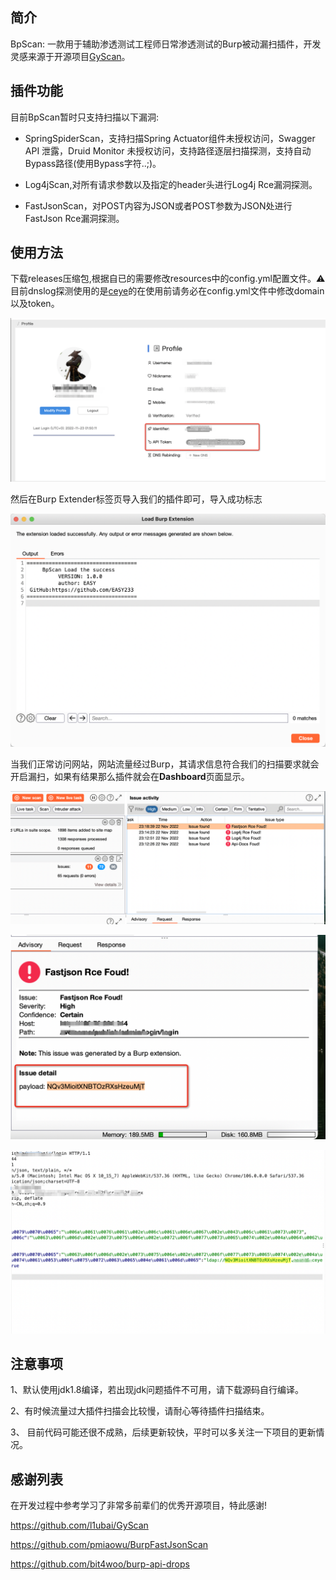 

## 简介

BpScan:  一款用于辅助渗透测试工程师日常渗透测试的Burp被动漏扫插件，开发灵感来源于开源项目[GyScan](https://github.com/l1ubai/GyScan)。

##  插件功能

目前BpScan暂时只支持扫描以下漏洞:

- SpringSpiderScan，支持扫描Spring Actuator组件未授权访问，Swagger API 泄露，Druid Monitor 未授权访问，支持路径逐层扫描探测，支持自动Bypass路径(使用Bypass字符..;)。

- Log4jScan,对所有请求参数以及指定的header头进行Log4j Rce漏洞探测。
- FastJsonScan，对POST内容为JSON或者POST参数为JSON处进行FastJson Rce漏洞探测。

## 使用方法

下载releases压缩包,根据自已的需要修改resources中的config.yml配置文件。⚠️目前dnslog探测使用的是[ceye](http://ceye.io/)的在使用前请务必在config.yml文件中修改domain以及token。

![](img/image-20221123095217709.png)

然后在Burp Extender标签页导入我们的插件即可，导入成功标志

![image-20221123095411280](img/image-20221123095411280.png)

当我们正常访问网站，网站流量经过Burp，其请求信息符合我们的扫描要求就会开启漏扫，如果有结果那么插件就会在**Dashboard**页面显示。

![](img/image-20221123095912822.png)

![image-20221123100100022](img/image-20221123100100022.png)

![image-20221123100255777](img/image-20221123100255777.png)

## 注意事项

1、默认使用jdk1.8编译，若出现jdk问题插件不可用，请下载源码自行编译。

2、有时候流量过大插件扫描会比较慢，请耐心等待插件扫描结束。

3、 目前代码可能还很不成熟，后续更新较快，平时可以多关注一下项目的更新情况。

## 感谢列表

在开发过程中参考学习了非常多前辈们的优秀开源项目，特此感谢!

https://github.com/l1ubai/GyScan

https://github.com/pmiaowu/BurpFastJsonScan

https://github.com/bit4woo/burp-api-drops

